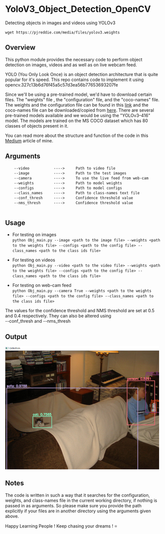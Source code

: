 # YoloV3_Object_Detection_OpenCV
Detecting objects in images and videos using YOLOv3
```
wget https://pjreddie.com/media/files/yolov3.weights
```

## Overview
This python module provides the necessary code to perform object detection on images, videos and as well as on live webcam feed.

YOLO (You Only Look Once) is an object detection architecture that is quite popular for it's speed. This repo contains code to implement it using opencv.327c13b6d76f45a5c57d3ea56b77653693207fe

Since we'll be using a pre-trained model, we'd have to download certain files. The "weights" file , the "configuration" file, and the "coco-names" file. The weights and the configuration file can be found in this [link](https://pjreddie.com/darknet/yolo/) and the coco-names file can be downloaded/copied from [here](https://github.com/pjreddie/darknet/blob/master/data/coco.names). There are several pre-trained models available and we would be using the "YOLOv3–416" model. The models are trained on the MS COCO dataset which has 80 classes of objects present in it.

You can read more about the structure and function of the code in this [Medium](https://towardsdatascience.com/object-detection-using-yolov3-9112006d1c73) article of mine.

## Arguments

```
    --video           ---->     Path to video file
    --image           ---->     Path to the test images
    --camera          ---->     To use the live feed from web-cam
    --weights         ---->     Path to model weights
    --configs         ---->     Path to model configs
    --class_names     ---->     Path to class-names text file
    --conf_thresh     ---->     Confidence threshold value
    --nms_thresh      ---->     Confidence threshold value
    
```
## Usage
* For testing on images  
`python Obj_main.py --image <path to the image file> --weights <path to the weights file> --configs <path to the config file> --class_names <path to the class ids file>`

* For testing on videos  
`python Obj_main.py --video <path to the video file> --weights <path to the weights file> --configs <path to the config file> --class_names <path to the class ids file>`

* For testing on web-cam feed  
`python Obj_main.py --camera True --weights <path to the weights file> --configs <path to the config file> --class_names <path to the class ids file>`

The values for the confidence threshold and NMS threshold are set at 0.5 and 0.4 respectively. They can also be altered using  
--conf_thresh and --nms_thresh

## Output

<img src ='Images/Output1.png' width = 500>

## Notes
The code is written in such a way that it searches for the configuration, weights, and class-names file in the current working directory, if nothing is passed in as arguments. So please make sure you provide the path explicitly if your files are in another directory using the arguments given above.


Happy Learning People ! Keep chasing your dreams ! ⭐️
